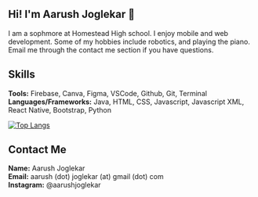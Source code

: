 ## Hi! I'm Aarush Joglekar 👋

I am a sophmore at Homestead High school. I enjoy mobile and web development. Some of my hobbies include robotics, and playing the piano. Email me through the contact me section if you have questions.

## Skills

**Tools:** Firebase, Canva, Figma, VSCode, Github, Git, Terminal<br/>
**Languages/Frameworks:** Java, HTML, CSS, Javascript, Javascript XML, React Native, Bootstrap, Python<br/>

[![Top Langs](https://github-readme-stats.vercel.app/api/top-langs/?username=aarushjoglekar)](https://github.com/anuraghazra/github-readme-stats)

## Contact Me
**Name:** Aarush Joglekar<br/>
**Email:** aarush (dot) joglekar (at) gmail (dot) com<br/>
**Instagram:** @aarushjoglekar
